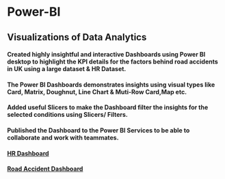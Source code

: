 # Power-BI
## Visualizations of Data Analytics
#### Created highly insightful and interactive Dashboards using Power BI desktop to highlight the KPI details for the factors behind road accidents in UK using a large dataset & HR Dataset.
#### The Power BI Dashboards demonstrates insights using visual types like Card, Matrix, Doughnut, Line Chart & Muti-Row Card,Map etc.
#### Added useful Slicers to make the Dashboard filter the insights for the selected conditions using Slicers/ Filters.
#### Published the Dashboard to the Power BI Services to be able to collaborate and work with teammates.
#### [HR Dashboard](https://github.com/ShreevaniRao/Power-BI/blob/main/HR/HR%20Data%20Reporting.pdf)
#### [Road Accident Dashboard](https://github.com/ShreevaniRao/Power-BI/blob/main/Road%20Accident/Road%20Accident%20Analysis.pdf)

